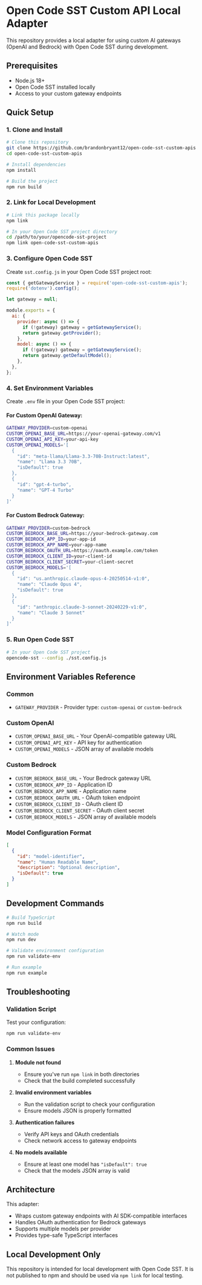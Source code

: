 # Open Code SST Custom API Local Adapter

This repository provides a local adapter for using custom AI gateways (OpenAI and Bedrock) with Open Code SST during development.

## Prerequisites

- Node.js 18+
- Open Code SST installed locally
- Access to your custom gateway endpoints

## Quick Setup

### 1. Clone and Install

```bash
# Clone this repository
git clone https://github.com/brandonbryant12/open-code-sst-custom-apis
cd open-code-sst-custom-apis

# Install dependencies
npm install

# Build the project
npm run build
```

### 2. Link for Local Development

```bash
# Link this package locally
npm link

# In your Open Code SST project directory
cd /path/to/your/opencode-sst-project
npm link open-code-sst-custom-apis
```

### 3. Configure Open Code SST

Create `sst.config.js` in your Open Code SST project root:

```javascript
const { getGatewayService } = require('open-code-sst-custom-apis');
require('dotenv').config();

let gateway = null;

module.exports = {
  ai: {
    provider: async () => {
      if (!gateway) gateway = getGatewayService();
      return gateway.getProvider();
    },
    model: async () => {
      if (!gateway) gateway = getGatewayService();
      return gateway.getDefaultModel();
    },
  },
};
```

### 4. Set Environment Variables

Create `.env` file in your Open Code SST project:

#### For Custom OpenAI Gateway:
```bash
GATEWAY_PROVIDER=custom-openai
CUSTOM_OPENAI_BASE_URL=https://your-openai-gateway.com/v1
CUSTOM_OPENAI_API_KEY=your-api-key
CUSTOM_OPENAI_MODELS='[
  {
    "id": "meta-llama/Llama-3.3-70B-Instruct:latest",
    "name": "Llama 3.3 70B",
    "isDefault": true
  },
  {
    "id": "gpt-4-turbo",
    "name": "GPT-4 Turbo"
  }
]'
```

#### For Custom Bedrock Gateway:
```bash
GATEWAY_PROVIDER=custom-bedrock
CUSTOM_BEDROCK_BASE_URL=https://your-bedrock-gateway.com
CUSTOM_BEDROCK_APP_ID=your-app-id
CUSTOM_BEDROCK_APP_NAME=your-app-name
CUSTOM_BEDROCK_OAUTH_URL=https://oauth.example.com/token
CUSTOM_BEDROCK_CLIENT_ID=your-client-id
CUSTOM_BEDROCK_CLIENT_SECRET=your-client-secret
CUSTOM_BEDROCK_MODELS='[
  {
    "id": "us.anthropic.claude-opus-4-20250514-v1:0",
    "name": "Claude Opus 4",
    "isDefault": true
  },
  {
    "id": "anthropic.claude-3-sonnet-20240229-v1:0",
    "name": "Claude 3 Sonnet"
  }
]'
```

### 5. Run Open Code SST

```bash
# In your Open Code SST project
opencode-sst --config ./sst.config.js
```

## Environment Variables Reference

### Common
- `GATEWAY_PROVIDER` - Provider type: `custom-openai` or `custom-bedrock`

### Custom OpenAI
- `CUSTOM_OPENAI_BASE_URL` - Your OpenAI-compatible gateway URL
- `CUSTOM_OPENAI_API_KEY` - API key for authentication
- `CUSTOM_OPENAI_MODELS` - JSON array of available models

### Custom Bedrock
- `CUSTOM_BEDROCK_BASE_URL` - Your Bedrock gateway URL
- `CUSTOM_BEDROCK_APP_ID` - Application ID
- `CUSTOM_BEDROCK_APP_NAME` - Application name
- `CUSTOM_BEDROCK_OAUTH_URL` - OAuth token endpoint
- `CUSTOM_BEDROCK_CLIENT_ID` - OAuth client ID
- `CUSTOM_BEDROCK_CLIENT_SECRET` - OAuth client secret
- `CUSTOM_BEDROCK_MODELS` - JSON array of available models

### Model Configuration Format
```json
[
  {
    "id": "model-identifier",
    "name": "Human Readable Name",
    "description": "Optional description",
    "isDefault": true
  }
]
```

## Development Commands

```bash
# Build TypeScript
npm run build

# Watch mode
npm run dev

# Validate environment configuration
npm run validate-env

# Run example
npm run example
```

## Troubleshooting

### Validation Script
Test your configuration:
```bash
npm run validate-env
```

### Common Issues

1. **Module not found**
   - Ensure you've run `npm link` in both directories
   - Check that the build completed successfully

2. **Invalid environment variables**
   - Run the validation script to check your configuration
   - Ensure models JSON is properly formatted

3. **Authentication failures**
   - Verify API keys and OAuth credentials
   - Check network access to gateway endpoints

4. **No models available**
   - Ensure at least one model has `"isDefault": true`
   - Check that the models JSON array is valid

## Architecture

This adapter:
- Wraps custom gateway endpoints with AI SDK-compatible interfaces
- Handles OAuth authentication for Bedrock gateways
- Supports multiple models per provider
- Provides type-safe TypeScript interfaces

## Local Development Only

This repository is intended for local development with Open Code SST. It is not published to npm and should be used via `npm link` for local testing.